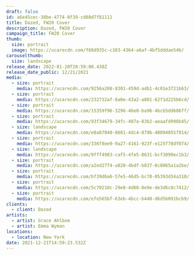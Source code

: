 ```yaml
---
draft: false
id: a6e45cec-38be-4774-8f39-cd88d7f81111
title: Dazed, FW20 Cover
description: Dazed, FW20 Cover
campaign_title: FW20 Cover
thumb:
  size: portrait
  image: https://ucarecdn.com/f68d935c-c103-4364-a6af-4bf5dddae54b/
carouselthumb:
  size: landscape
release_date: 2022-01-20T20:59:00.438Z
release_date_public: 12/21/2021
media:
  - size: portrait
    media: https://ucarecdn.com/9256a208-8301-459d-adb1-4c01e3721b63/
  - size: portrait
    media: https://ucarecdn.com/232732af-8a0e-43a2-a801-62f1d225b6cd/
  - size: portrait
    media: https://ucarecdn.com/15359f96-3296-46e8-ba96-4bcb5dd686ff/
  - size: portrait
    media: https://ucarecdn.com/93f34679-34fc-407a-83b2-aeaafd998b45/
  - size: landscape
    media: https://ucarecdn.com/e8a87040-8681-4dc4-879b-480940557914/
  - size: portrait
    media: https://ucarecdn.com/336f8ee9-9a27-4161-923f-e125f78df074/
  - size: landscape
    media: https://ucarecdn.com/9fff4983-caf5-4fe5-8631-bcf3899ec1b3/
  - size: portrait
    media: https://ucarecdn.com/a2ed27f4-a820-4bdf-b837-6c8065a1a2be/
  - size: portrait
    media: https://ucarecdn.com/bf39d6a6-57e5-46d5-bc70-05393d34a310/
  - size: portrait
    media: https://ucarecdn.com/5c70210c-29e8-4d68-8e9e-de3d6c8c7412/
  - size: portrait
    media: https://ucarecdn.com/efe565bf-63eb-4bcc-b440-d6d5b091bcb9/
clients:
  - client: Dazed
artists:
  - artist: Grace Ahlbom
  - artist: Emma Wyman
locations:
  - location: New York
date: 2021-12-21T14:59:23.532Z
---
```

